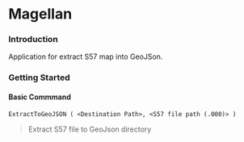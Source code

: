 # Magellan

### Introduction

Application for extract S57 map into GeoJSon.

### Getting Started
#### Basic Commmand
    ExtractToGeoJSON ( <Destination Path>, <S57 file path (.000)> )
>Extract S57 file to GeoJson directory
